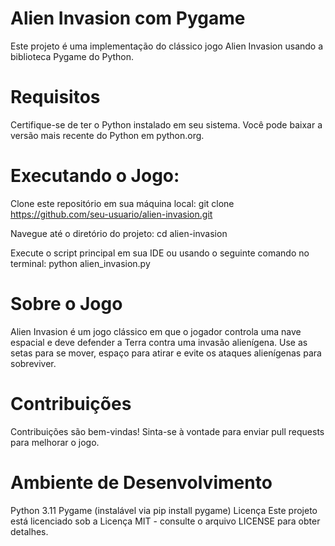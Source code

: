 # Alien Invasion com Pygame 

Este projeto é uma implementação do clássico jogo Alien Invasion usando a biblioteca Pygame do Python.

# Requisitos
Certifique-se de ter o Python instalado em seu sistema. Você pode baixar a versão mais recente do Python em python.org.

# Executando o Jogo:

Clone este repositório em sua máquina local:
git clone https://github.com/seu-usuario/alien-invasion.git

Navegue até o diretório do projeto:
cd alien-invasion

Execute o script principal em sua IDE ou usando o seguinte comando no terminal:
python alien_invasion.py

# Sobre o Jogo
Alien Invasion é um jogo clássico em que o jogador controla uma nave espacial e deve defender a Terra contra uma invasão alienígena. Use as setas para se mover, espaço para atirar e evite os ataques alienígenas para sobreviver.

# Contribuições
Contribuições são bem-vindas! Sinta-se à vontade para enviar pull requests para melhorar o jogo.

# Ambiente de Desenvolvimento
Python 3.11
Pygame (instalável via pip install pygame)
Licença
Este projeto está licenciado sob a Licença MIT - consulte o arquivo LICENSE para obter detalhes.


